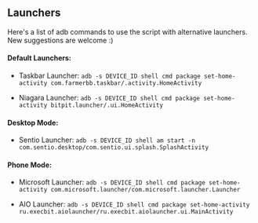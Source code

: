 ## Launchers
Here's a list of adb commands to use the script with alternative launchers. New suggestions are welcome :)

#### Default Launchers:
 - Taskbar Launcher:
`adb -s DEVICE_ID shell cmd package set-home-activity com.farmerbb.taskbar/.activity.HomeActivity`

 - Niagara Launcher:
`adb -s DEVICE_ID shell cmd package set-home-activity bitpit.launcher/.ui.HomeActivity`

#### Desktop Mode:
 - Sentio Launcher:
`adb -s DEVICE_ID shell am start -n com.sentio.desktop/com.sentio.ui.splash.SplashActivity`


#### Phone Mode:
 - Microsoft Launcher:
`adb -s DEVICE_ID shell cmd package set-home-activity com.microsoft.launcher/com.microsoft.launcher.Launcher`

 - AIO Launcher:
`adb -s DEVICE_ID shell cmd package set-home-activity ru.execbit.aiolauncher/ru.execbit.aiolauncher.ui.MainActivity`
